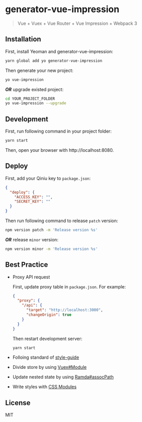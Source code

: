 # generator-vue-impression

> Vue + Vuex + Vue Router + Vue Impression + Webpack 3

## Installation

First, install Yeoman and generator-vue-impression:

```bash
yarn global add yo generator-vue-impression
```

Then generate your new project:

```bash
yo vue-impression
```

**_OR_** upgrade existed project:

```bash
cd YOUR_PROJECT_FOLDER
yo vue-impression --upgrade
```

## Development

First, run following command in your project folder:

```bash
yarn start
```

Then, open your browser with http://localhost:8080.

## Deploy

First, add your Qiniu key to `package.json`:

```json
{
  "deploy": {
    "ACCESS_KEY": "",
    "SECRET_KEY": ""
  }
}
```

Then run following command to release `patch` version:

```bash
npm version patch -m 'Release version %s'
```

**_OR_** release `minor` version:

```bash
npm version minor -m 'Release version %s'
```

## Best Practice

- Proxy API request

  First, update proxy table in `package.json`. For example:

  ```json
  {
    "proxy": {
      "/api": {
        "target": "http://localhost:3000",
        "changeOrigin": true
      }
    }
  }
  ```

  Then restart development server:

  ```bash
  yarn start
  ```

- Folloing standard of [style-guide][style-guide]
- Divide store by using [Vuex#Module][vuex-module]
- Update nested state by using [Ramda#assocPath][ramda-assocpath]
- Write styles with [CSS Modules][css-modules]

## License

MIT

[style-guide]: https://github.com/NewDadaFE/style-guide
[vuex-module]: https://vuex.vuejs.org/zh/guide/modules.html
[ramda-assocpath]: https://ramdajs.com/docs/#assocPath
[css-modules]: https://github.com/css-modules/css-modules
